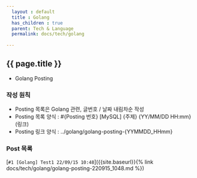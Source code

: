 ```yaml
---  
  layout : default  
  title : Golang  
  has_children : true  
  parent: Tech & Language
  permalink: docs/tech/golang
  
---  
```


## {{ page.title }} 
  - Golang Posting    

### 작성 원칙  
  - Posting 목록은 Golang 관련, 글번호 / 날짜 내림차순 작성  
  - Posting 목록 양식 : #{Posting 번호} [MySQL] {주제} {YY/MM/DD HH:mm}(링크)  
  - Posting 링크 양식 : ../golang/golang-posting-{YYMMDD_HHmm}

### Post 목록   
  [`#1 [Golang] Test1 22/09/15 10:48`]({{site.baseurl}}{% link docs/tech/golang/golang-posting-220915_1048.md %})  